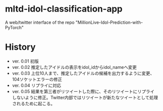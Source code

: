 # mltd-idol-classification-app
A web/twitter interface of the repo "MillionLive-Idol-Prediction-with-PyTorch"
# History
* ver. 0.01 初版
* ver. 0.02 推定したアイドルの表示をidol_idからidol_nameへ変更
* ver. 0.03 上位10人まで、推定したアイドルの候補を出力するように変更、104ソケットエラーの修正
* ver. 0.04 リプライに対応
* ver. 0.05 結果を第三者がリツイートした際に、そのリツイートにリプライしないように修正。Twitter内部ではリツイートが新たなツイートとして処理されるために起こる。